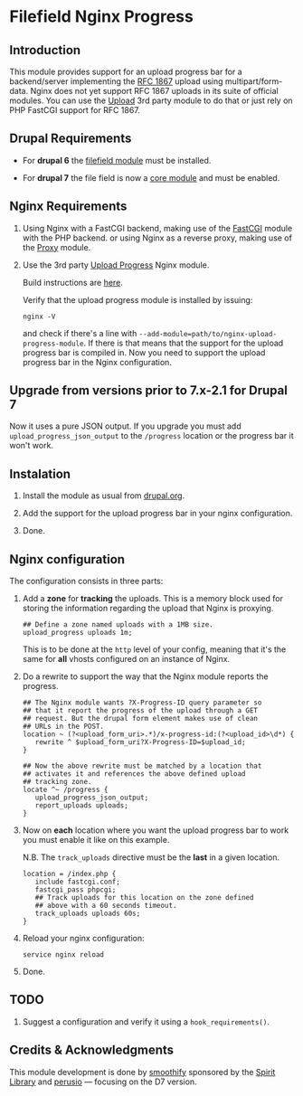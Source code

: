 # Filefield Nginx Progress

## Introduction 

This module provides support for an upload progress bar for a
backend/server implementing the
[RFC 1867](http://www.faqs.org/rfcs/rfc1867.html) upload using
multipart/form-data. Nginx does not yet support RFC 1867 uploads in
its suite of official modules. You can use the
[Upload](https://github.com/vkholodkov/nginx-upload-module) 3rd party
module to do that or just rely on PHP FastCGI support for RFC 1867.

## Drupal Requirements

 * For **drupal 6** the
   [filefield module](http://drupal.org/project/filefield) must be installed.
      
 * For **drupal 7** the file field is now a
   [core module](http://api.drupal.org/api/drupal/modules--file--file.module/7)
   and must be enabled. 

## Nginx Requirements 

 1. Using Nginx with a FastCGI backend, making use of the
    [FastCGI](http://wiki.nginx.org/HttpFcgiModule) module with the
    PHP backend.
    or using Nginx as a reverse proxy, making use of the
    [Proxy](http://wiki.nginx.org/HttpProxyModule) module.
  
 2. Use the 3rd party 
    [Upload Progress](https://github.com/masterzen/nginx-upload-progress-module)
    Nginx module.
    
    Build instructions are
    [here](http://wiki.nginx.org/HttpUploadProgressModule#Installation).
    
    Verify that the upload progress module is installed by issuing:
        
        nginx -V
        
    and check if there's a line with
    `--add-module=path/to/nginx-upload-progress-module`. If there is
    that means that the support for the upload progress bar is
    compiled in. Now you need to support the upload progress bar in
    the Nginx configuration.
    
## Upgrade from versions prior to 7.x-2.1 for Drupal 7
   
 Now it uses a pure JSON output. If you upgrade you must add
 `upload_progress_json_output` to the `/progress` location or the
 progress bar it won't work.
    
## Instalation 

 1. Install the module as usual from
    [drupal.org](https://drupal.org/project/filefield_nginx_progress).
    
 2. Add the support for the upload progress bar in your nginx
    configuration.
    
 3. Done.
 
## Nginx configuration

The configuration consists in three parts:

 1. Add a **zone** for **tracking** the uploads. This is a memory block
    used for storing the information regarding the upload that Nginx is
    proxying.
   
        ## Define a zone named uploads with a 1MB size.
        upload_progress uploads 1m;
       
    This is to be done at the `http` level of your config, meaning
    that it's the same for **all** vhosts configured on an instance of
    Nginx.
    
 2. Do a rewrite to support the way that the Nginx module reports the
    progress.
   
        ## The Nginx module wants ?X-Progress-ID query parameter so
        ## that it report the progress of the upload through a GET
        ## request. But the drupal form element makes use of clean
        ## URLs in the POST.
        location ~ (?<upload_form_uri>.*)/x-progress-id:(?<upload_id>\d*) {
           rewrite ^ $upload_form_uri?X-Progress-ID=$upload_id;
        }

        ## Now the above rewrite must be matched by a location that
        ## activates it and references the above defined upload
        ## tracking zone.
        locate ^~ /progress {
           upload_progress_json_output;
           report_uploads uploads;
        }
 
 3. Now on **each** location where you want the upload progress bar
    to work you must enable it like on this example.
     
    N.B. The `track_uploads` directive must be the **last** in a given
    location.
     
        location = /index.php {
           include fastcgi.conf;
           fastcgi_pass phpcgi;
           ## Track uploads for this location on the zone defined
           ## above with a 60 seconds timeout.
           track_uploads uploads 60s;
        }
         
 4. Reload your nginx configuration:
 
        service nginx reload
     
 5. Done.    
 
## TODO
 
 1. Suggest a configuration and verify it using a `hook_requirements()`.
     
## Credits & Acknowledgments

This module development is done by
[smoothify](http://drupal.org/user/115335) sponsored by the
[Spirit Library](http://spiritlibrary.com) and
[perusio](http://drupal.org/user/8859) &mdash; focusing on the D7 version.
